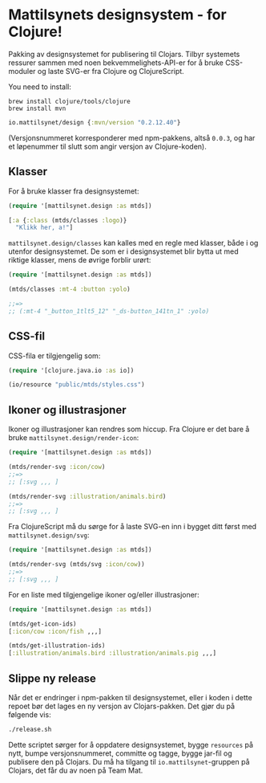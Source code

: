 # Mattilsynets designsystem - for Clojure!

Pakking av designsystemet for publisering til Clojars. Tilbyr systemets ressurer
sammen med noen bekvemmelighets-API-er for å bruke CSS-moduler og laste SVG-er
fra Clojure og ClojureScript.

You need to install:
```
brew install clojure/tools/clojure
brew install mvn
```

```clj
io.mattilsynet/design {:mvn/version "0.2.12.40"}
```

(Versjonsnummeret korresponderer med npm-pakkens, altså `0.0.3`, og har et
løpenummer til slutt som angir versjon av Clojure-koden).

## Klasser

For å bruke klasser fra designsystemet:

```clj
(require '[mattilsynet.design :as mtds])

[:a {:class (mtds/classes :logo)}
  "Klikk her, a!"]
```

`mattilsynet.design/classes` kan kalles med en regle med klasser, både i og
utenfor designsystemet. De som er i designsystemet blir bytta ut med riktige
klasser, mens de øvrige forblir urørt:

```clj
(require '[mattilsynet.design :as mtds])

(mtds/classes :mt-4 :button :yolo)

;;=>
;; (:mt-4 "_button_1tlt5_12" "_ds-button_141tn_1" :yolo)
```

## CSS-fil

CSS-fila er tilgjengelig som:

```clj
(require '[clojure.java.io :as io])

(io/resource "public/mtds/styles.css")
```

## Ikoner og illustrasjoner

Ikoner og illustrasjoner kan rendres som hiccup. Fra Clojure er det bare å bruke
`mattilsynet.design/render-icon`:

```clj
(require '[mattilsynet.design :as mtds])

(mtds/render-svg :icon/cow)
;;=>
;; [:svg ,,, ]

(mtds/render-svg :illustration/animals.bird)
;;=>
;; [:svg ,,, ]
```

Fra ClojureScript må du sørge for å laste SVG-en inn i bygget ditt først med
`mattilsynet.design/svg`:

```clj
(require '[mattilsynet.design :as mtds])

(mtds/render-svg (mtds/svg :icon/cow))
;;=>
;; [:svg ,,, ]
```

For en liste med tilgjengelige ikoner og/eller illustrasjoner:

```clj
(require '[mattilsynet.design :as mtds])

(mtds/get-icon-ids)
[:icon/cow :icon/fish ,,,]

(mtds/get-illustration-ids)
[:illustration/animals.bird :illustration/animals.pig ,,,]
```

## Slippe ny release

Når det er endringer i npm-pakken til designsystemet, eller i koden i dette
repoet bør det lages en ny versjon av Clojars-pakken. Det gjør du på følgende
vis:

```sh
./release.sh
```

Dette scriptet sørger for å oppdatere designsystemet, bygge `resources` på nytt,
bumpe versjonsnummeret, committe og tagge, bygge jar-fil og publisere den på
Clojars. Du må ha tilgang til `io.mattilsynet`-gruppen på Clojars, det får du av
noen på Team Mat.
